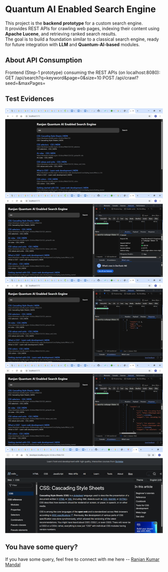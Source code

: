 # Quantum AI Enabled Search Engine

This project is the **backend prototype** for a custom search engine.  
It provides REST APIs for crawling web pages, indexing their content using **Apache Lucene**, and retrieving ranked search results.  
The goal is to build a foundation similar to a classical search engine, ready for future integration with **LLM** and **Quantum-AI-based** modules.

## About API Consumption

Frontend (Step-1 prototype) consuming the REST APIs (on localhost:8080):
GET /api/search?q=keyword&page=0&size=10
POST /api/crawl?seed=<url>&maxPages=<n>

## Test Evidences

![alt text](quantum-ai-search-engine.PNG)
![alt text](quantum-ai-search-engine-pic0.PNG)
![alt text](quantum-ai-search-engine-pic1.PNG)
![alt text](quantum-ai-search-engine-pic11.PNG)
![alt text](quantum-ai-search-engine-pic2.PNG)

## You have some query?

If you have some query, feel free to connect with me here -- [Ranjan Kumar Mandal](https://www.linkedin.com/in/ranjan-kumar-m-818367158/)

